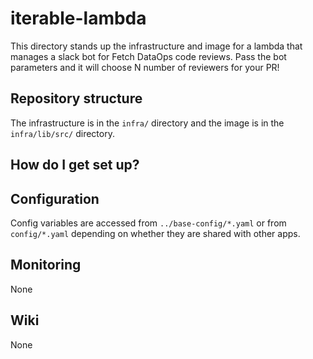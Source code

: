 # iterable-lambda
This directory stands up the infrastructure and image for a lambda that manages a slack bot for Fetch DataOps code reviews. Pass the bot parameters and it will choose N number of reviewers for your PR!

## Repository structure
The infrastructure is in the `infra/` directory and the image is in the `infra/lib/src/` directory.

## How do I get set up?

## Configuration
Config variables are accessed from `../base-config/*.yaml` or from `config/*.yaml` depending on whether they are shared with other apps.

## Monitoring
None

## Wiki
None
